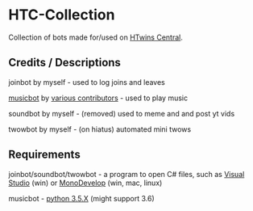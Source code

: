 # HTC-Collection
Collection of bots made for/used on [HTwins Central](https://discord.gg/011z1ORKMpEtNwD7b).

## Credits / Descriptions
joinbot by myself - used to log joins and leaves

[musicbot](https://github.com/Just-Some-Bots/MusicBot) by [various contributors](https://github.com/Just-Some-Bots/MusicBot/graphs/contributors) - used to play music

soundbot by myself - (removed) used to meme and and post yt vids

twowbot by myself - (on hiatus) automated mini twows

## Requirements
joinbot/soundbot/twowbot - a program to open C# files, such as [Visual Studio](https://www.visualstudio.com/) (win) or [MonoDevelop](http://www.monodevelop.com/) (win, mac, linux)

musicbot - [python 3.5.X](https://www.python.org/downloads/release/python-353/) (might support 3.6)
